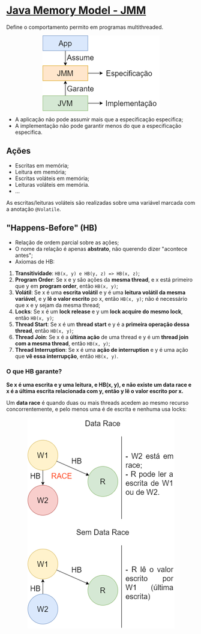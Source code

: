 # [Java Memory Model - JMM](https://docs.oracle.com/javase/specs/jls/se8/html/jls-17.html)

Define o comportamento permito em programas multithreaded.

<p align="center">
    <img src="./docs/jmm.png" alt="Memory" align="center"/>
</p>

* A aplicação não pode assumir mais que a especificação especifica;
* A implementação não pode garantir menos do que a especificação especifica.

## Ações

* Escritas em memória;
* Leitura em memória;
* Escritas voláteis em memória;
* Leituras voláteis em memória.
* ...

As escritas/leituras voláteis são realizadas sobre uma variável marcada com a anotação `@Volatile`.

## "Happens-Before" (HB)

* Relação de ordem parcial sobre as ações;
* O nome da relação é apenas **abstrato**, não querendo dizer "acontece antes";
* Axiomas de HB:

1. **Transitividade**: `HB(x, y) e HB(y, z) => HB(x, z)`;
2. **Program Order**: Se x e y são ações da **mesma thread**, e x está primeiro que y em **program order**, então `HB(x, y)`;
3. **Volátil**: Se x é uma **escrita volátil** e y é uma **leitura volátil da mesma variável**, e y **lê o valor escrito** po x, então `HB(x, y)`; não é necessário que x e y sejam da mesma thread;
4. **Locks**: Se x é um **lock release** e y um **lock acquire do mesmo lock**, então `HB(x, y)`;
5. **Thread Start**: Se x é um **thread start** e y é a **primeira operação dessa thread**, então `HB(x, y)`;
6. **Thread Join**: Se x é a **última ação** de uma thread e y é um **thread join com a mesma thread**, então `HB(x, y)`;
7. **Thread Interruption**: Se x é uma **ação de interruption** e y é uma ação que **vê essa interrupção**, então `HB(x, y)`.

### O que HB garante?

**Se x é uma escrita e y uma leitura, e HB(x, y), e não existe um data race e x é a última escrita relacionada com y, então y lê o valor escrito por x.**

Um **data race** é quando duas ou mais threads acedem ao mesmo recurso concorrentemente, e pelo menos uma é de escrita e nenhuma usa locks:

<p align="center">
    <img src="./docs/data-race.png" alt="Data race" align="center"/>
</p>